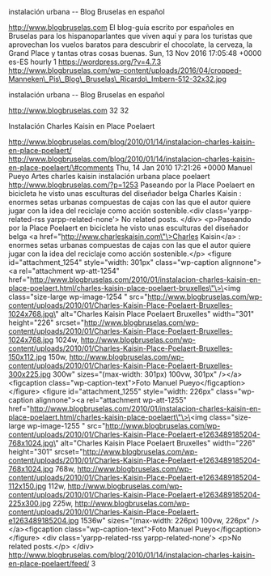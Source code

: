 instalación urbana -- Blog Bruselas en español

http://www.blogbruselas.com El blog-guía escrito por españoles en
Bruselas para los hispanoparlantes que viven aquí y para los turistas
que aprovechan los vuelos baratos para descubrir el chocolate, la
cerveza, la Grand Place y tantas otras cosas buenas. Sun, 13 Nov 2016
17:05:48 +0000 es-ES hourly 1 https://wordpress.org/?v=4.7.3
http://www.blogbruselas.com/wp-content/uploads/2016/04/cropped-Manneken\_Pis\_Blog\_Bruselas\_Ricardo\_Imbern-512-32x32.jpg

instalación urbana -- Blog Bruselas en español

http://www.blogbruselas.com 32 32

Instalación Charles Kaisin en Place Poelaert

http://www.blogbruselas.com/blog/2010/01/14/instalacion-charles-kaisin-en-place-poelaert/
http://www.blogbruselas.com/blog/2010/01/14/instalacion-charles-kaisin-en-place-poelaert/\#comments
Thu, 14 Jan 2010 17:21:26 +0000 Manuel Pueyo Artes charles kaisin
instalación urbana place poelaert http://www.blogbruselas.com/?p=1253
Paseando por la Place Poelaert en bicicleta he visto unas esculturas del
diseñador belga Charles Kaisin : enormes setas urbanas compuestas de
cajas con las que el autor quiere jugar con la idea del reciclaje como
acción sostenible.\<div class=\'yarpp-related-rss yarpp-related-none\'\>
No related posts. \</div\> \<p\>Paseando por la Place Poelaert en
bicicleta he visto unas esculturas del diseñador belga \<a
href=\"http://www.charleskaisin.com\"\>Charles Kaisin\</a\> : enormes
setas urbanas compuestas de cajas con las que el autor quiere jugar con
la idea del reciclaje como acción sostenible.\</p\> \<figure
id=\"attachment\_1254\" style=\"width: 301px\" class=\"wp-caption
alignnone\"\>\<a rel=\"attachment wp-att-1254\"
href=\"http://www.blogbruselas.com/2010/01/instalacion-charles-kaisin-en-place-poelaert.html/charles-kaisin-place-poelaert-bruxelles\"\>\<img
class=\"size-large wp-image-1254 \"
src=\"http://www.blogbruselas.com/wp-content/uploads/2010/01/Charles-Kaisin-Place-Poelaert-Bruxelles-1024x768.jpg\"
alt=\"Charles Kaisin Place Poelaert Bruxelles\" width=\"301\"
height=\"226\"
srcset=\"http://www.blogbruselas.com/wp-content/uploads/2010/01/Charles-Kaisin-Place-Poelaert-Bruxelles-1024x768.jpg
1024w,
http://www.blogbruselas.com/wp-content/uploads/2010/01/Charles-Kaisin-Place-Poelaert-Bruxelles-150x112.jpg
150w,
http://www.blogbruselas.com/wp-content/uploads/2010/01/Charles-Kaisin-Place-Poelaert-Bruxelles-300x225.jpg
300w\" sizes=\"(max-width: 301px) 100vw, 301px\" /\>\</a\>\<figcaption
class=\"wp-caption-text\"\>Foto Manuel Pueyo\</figcaption\>\</figure\>
\<figure id=\"attachment\_1255\" style=\"width: 226px\"
class=\"wp-caption alignnone\"\>\<a rel=\"attachment wp-att-1255\"
href=\"http://www.blogbruselas.com/2010/01/instalacion-charles-kaisin-en-place-poelaert.html/charles-kaisin-place-poelaert\"\>\<img
class=\"size-large wp-image-1255 \"
src=\"http://www.blogbruselas.com/wp-content/uploads/2010/01/Charles-Kaisin-Place-Poelaert-e1263489185204-768x1024.jpg\"
alt=\"Charles Kaisin Place Poelaert Bruxelles\" width=\"226\"
height=\"301\"
srcset=\"http://www.blogbruselas.com/wp-content/uploads/2010/01/Charles-Kaisin-Place-Poelaert-e1263489185204-768x1024.jpg
768w,
http://www.blogbruselas.com/wp-content/uploads/2010/01/Charles-Kaisin-Place-Poelaert-e1263489185204-112x150.jpg
112w,
http://www.blogbruselas.com/wp-content/uploads/2010/01/Charles-Kaisin-Place-Poelaert-e1263489185204-225x300.jpg
225w,
http://www.blogbruselas.com/wp-content/uploads/2010/01/Charles-Kaisin-Place-Poelaert-e1263489185204.jpg
1536w\" sizes=\"(max-width: 226px) 100vw, 226px\" /\>\</a\>\<figcaption
class=\"wp-caption-text\"\>Foto Manuel Pueyo\</figcaption\>\</figure\>
\<div class=\'yarpp-related-rss yarpp-related-none\'\> \<p\>No related
posts.\</p\> \</div\>
http://www.blogbruselas.com/blog/2010/01/14/instalacion-charles-kaisin-en-place-poelaert/feed/
3
